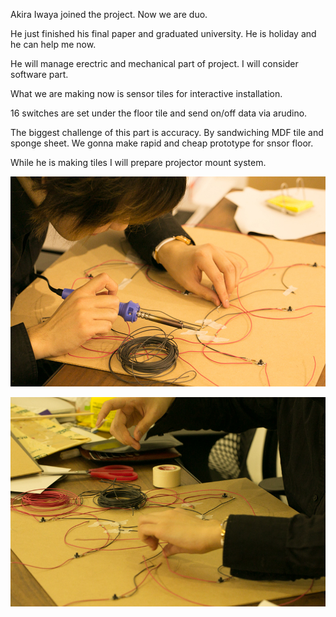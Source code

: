 Akira Iwaya joined the project. Now we are duo.

He just finished his final paper and graduated university. He is holiday and he can help me now.

He will manage erectric and mechanical part of project. I will consider software part.


What we are making now is sensor tiles for interactive installation.

16 switches are set under the floor tile and send on/off data via arudino.

The biggest challenge of this part is accuracy. By sandwiching MDF tile and sponge sheet. We gonna make rapid and cheap prototype for snsor floor.

While he is making tiles I will prepare projector mount system.


![Exhibition Sketch](../project_images/sketches/sketch_031.jpg?raw=true "Example Image")


![Exhibition Sketch](../project_images/sketches/sketch_032.jpg?raw=true "Example Image")
